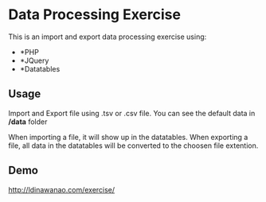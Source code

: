 # Data Processing Exercise

This is an import and export data processing exercise using:

* *PHP
* *JQuery
* *Datatables

## Usage

Import and Export file using .tsv or .csv file. You can see the default data in **/data** folder

When importing a file, it will show up in the datatables.
When exporting a file, all data in the datatables will be converted to the choosen file extention.

## Demo

http://ldinawanao.com/exercise/
